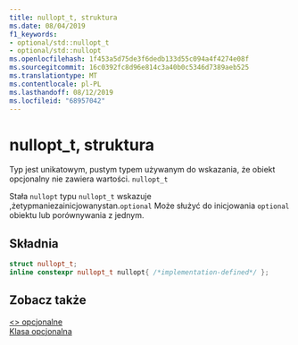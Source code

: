 ```yaml
---
title: nullopt_t, struktura
ms.date: 08/04/2019
f1_keywords:
- optional/std::nullopt_t
- optional/std::nullopt
ms.openlocfilehash: 1f453a5d75de3f6dedb133d55c094a4f4274e08f
ms.sourcegitcommit: 16c0392fc8d96e814c3a40b0c5346d7389aeb525
ms.translationtype: MT
ms.contentlocale: pl-PL
ms.lasthandoff: 08/12/2019
ms.locfileid: "68957042"
---
```

# <a name="nullopt_t-struct"></a>nullopt_t, struktura

Typ jest unikatowym, pustym typem używanym do wskazania, że obiekt opcjonalny nie zawiera wartości. [](optional-class.md) `nullopt_t`

Stała `nullopt` typu `nullopt_t` wskazuje ,żetypmaniezainicjowanystan.`optional` Może służyć do inicjowania `optional` obiektu lub porównywania z jednym.

## <a name="syntax"></a>Składnia

```cpp
struct nullopt_t;
inline constexpr nullopt_t nullopt{ /*implementation-defined*/ };
```

## <a name="see-also"></a>Zobacz także

[\<> opcjonalne](optional.md)\
[Klasa opcjonalna](optional-class.md)
